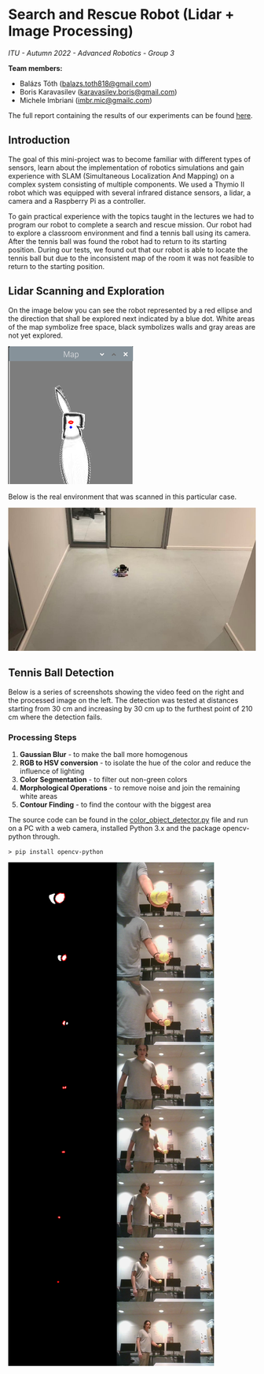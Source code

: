 # Search and Rescue Robot (Lidar + Image Processing)

_ITU - Autumn 2022 - Advanced Robotics - Group 3_

**Team members:**

- Balázs Tóth (balazs.toth818@gmail.com)
- Boris Karavasilev (karavasilev.boris@gmail.com)
- Michele Imbriani (imbr.mic@gmailc.com)

The full report containing the results of our experiments can be found [here](./report.pdf).

## Introduction

The goal of this mini-project was to become familiar with different types of sensors, learn about the implementation of robotics simulations and gain experience with SLAM (Simultaneous Localization And Mapping) on a complex system consisting of multiple components. We used a Thymio II robot which was equipped with several infrared distance sensors, a lidar, a camera and a Raspberry Pi as a controller.

To gain practical experience with the topics taught in the lectures we had to program our robot to complete a search and rescue mission. Our robot had to explore a classroom environment and find a tennis ball using its camera. After the tennis ball was found the robot had to return to its starting position. During our tests, we found out that our robot is able to locate the tennis ball but due to the inconsistent map of the room it was not feasible to return to the starting position.

## Lidar Scanning and Exploration

On the image below you can see the robot represented by a red ellipse and the direction that shall be explored next indicated by a blue dot. White areas of the map symbolize free space, black symbolizes walls and gray areas are not yet explored.

![map](<./experiments/experiment1%20(static%20environment%20drift)/before.png>)

Below is the real environment that was scanned in this particular case.

![environment](<./experiments/experiment1%20(static%20environment%20drift)/environment.jpg>)

## Tennis Ball Detection

Below is a series of screenshots showing the video feed on the right and the processed image on the left. The detection was tested at distances starting from 30 cm and increasing by 30 cm up to the furthest point of 210 cm where the detection fails.

### Processing Steps

1. **Gaussian Blur** - to make the ball more homogenous
2. **RGB to HSV conversion** - to isolate the hue of the color and reduce the influence of lighting
3. **Color Segmentation** - to filter out non-green colors
4. **Morphological Operations** - to remove noise and join the remaining white areas
5. **Contour Finding** - to find the contour with the biggest area

The source code can be found in the [color_object_detector.py](./robot_code/color_object_detector.py) file and run on a PC with a web camera, installed Python 3.x and the package opencv-python through.

```
> pip install opencv-python
```

![competition map solution](<./experiments/experiment6%20(ball%20detection%20good%20light)/detection-good-light.png>)
